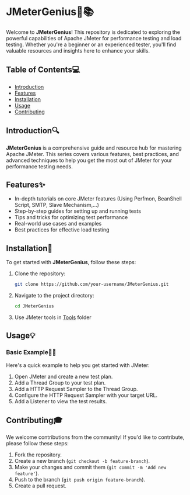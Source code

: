 # JMeterGenius🚀📚

Welcome to **JMeterGenius**! This repository is dedicated to exploring the powerful capabilities of Apache JMeter for performance testing and load testing. Whether you're a beginner or an experienced tester, you'll find valuable resources and insights here to enhance your skills.

## Table of Contents💻

- [Introduction](#introduction)
- [Features](#features)
- [Installation](#installation)
- [Usage](#usage)
- [Contributing](#contributing)

## Introduction🔍

**JMeterGenius** is a comprehensive guide and resource hub for mastering Apache JMeter. This series covers various features, best practices, and advanced techniques to help you get the most out of JMeter for your performance testing needs.

## Features✨

- In-depth tutorials on core JMeter features (Using Perfmon, BeanShell Script, SMTP, Slave Mechanism,...)
- Step-by-step guides for setting up and running tests
- Tips and tricks for optimizing test performance
- Real-world use cases and examples
- Best practices for effective load testing

## Installation🔧

To get started with **JMeterGenius**, follow these steps:

1. Clone the repository:
    ```bash
    git clone https://github.com/your-username/JMeterGenius.git
    ```

2. Navigate to the project directory:
    ```bash
    cd JMeterGenius
    ```

3. Use JMeter tools in [Tools](Tools) folder

## Usage💡

### Basic Example🧑‍💻

Here's a quick example to help you get started with JMeter:

1. Open JMeter and create a new test plan.
2. Add a Thread Group to your test plan.
3. Add a HTTP Request Sampler to the Thread Group.
4. Configure the HTTP Request Sampler with your target URL.
5. Add a Listener to view the test results.

## Contributing🎓

We welcome contributions from the community! If you'd like to contribute, please follow these steps:

1. Fork the repository.
2. Create a new branch (`git checkout -b feature-branch`).
3. Make your changes and commit them (`git commit -m 'Add new feature'`).
4. Push to the branch (`git push origin feature-branch`).
5. Create a pull request.

